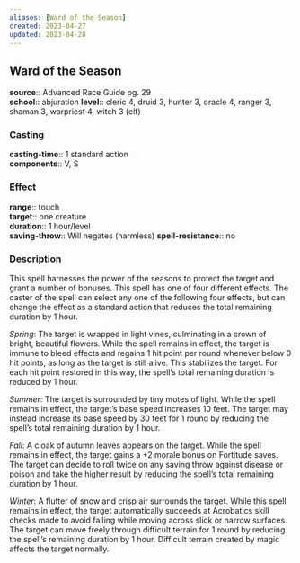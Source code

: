 ```yaml
---
aliases: [Ward of the Season]
created: 2023-04-27
updated: 2023-04-28
---
```


## Ward of the Season

**source**:: Advanced Race Guide pg. 29  
**school**:: abjuration
**level**:: cleric 4, druid 3, hunter 3, oracle 4, ranger 3, shaman 3, warpriest 4, witch 3 (elf)

### Casting

**casting-time**:: 1 standard action  
**components**:: V, S

### Effect

**range**:: touch  
**target**:: one creature  
**duration**:: 1 hour/level  
**saving-throw**:: Will negates (harmless)
**spell-resistance**:: no

### Description

This spell harnesses the power of the seasons to protect the target and grant a number of bonuses. This spell has one of four different effects. The caster of the spell can select any one of the following four effects, but can change the effect as a standard action that reduces the total remaining duration by 1 hour.  
  
*Spring*: The target is wrapped in light vines, culminating in a crown of bright, beautiful flowers. While the spell remains in effect, the target is immune to bleed effects and regains 1 hit point per round whenever below 0 hit points, as long as the target is still alive. This stabilizes the target. For each hit point restored in this way, the spell’s total remaining duration is reduced by 1 hour.  
  
*Summer*: The target is surrounded by tiny motes of light. While the spell remains in effect, the target’s base speed increases 10 feet. The target may instead increase its base speed by 30 feet for 1 round by reducing the spell’s total remaining duration by 1 hour.  
  
*Fall*: A cloak of autumn leaves appears on the target. While the spell remains in effect, the target gains a +2 morale bonus on Fortitude saves. The target can decide to roll twice on any saving throw against disease or poison and take the higher result by reducing the spell’s total remaining duration by 1 hour.  
  
*Winter*: A flutter of snow and crisp air surrounds the target. While this spell remains in effect, the target automatically succeeds at Acrobatics skill checks made to avoid falling while moving across slick or narrow surfaces. The target can move freely through difficult terrain for 1 round by reducing the spell’s remaining duration by 1 hour. Difficult terrain created by magic affects the target normally.
